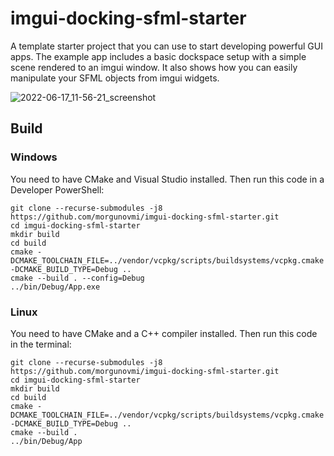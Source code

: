 # imgui-docking-sfml-starter
A template starter project that you can use to start developing powerful GUI apps. The example app includes a basic dockspace setup with a simple scene rendered to an imgui window. It also shows how you can easily manipulate your SFML objects from imgui widgets.

![2022-06-17_11-56-21_screenshot](https://user-images.githubusercontent.com/48750724/174264690-48a9e0e2-62d4-41cc-a2ec-a12c935410b6.png)


## Build

### Windows
You need to have CMake and Visual Studio installed. Then run this code in a Developer PowerShell:

```
git clone --recurse-submodules -j8 https://github.com/morgunovmi/imgui-docking-sfml-starter.git
cd imgui-docking-sfml-starter
mkdir build
cd build
cmake -DCMAKE_TOOLCHAIN_FILE=../vendor/vcpkg/scripts/buildsystems/vcpkg.cmake -DCMAKE_BUILD_TYPE=Debug ..
cmake --build . --config=Debug
../bin/Debug/App.exe
```

### Linux
You need to have CMake and a C++ compiler installed. Then run this code in the terminal:

```
git clone --recurse-submodules -j8 https://github.com/morgunovmi/imgui-docking-sfml-starter.git
cd imgui-docking-sfml-starter
mkdir build
cd build
cmake -DCMAKE_TOOLCHAIN_FILE=../vendor/vcpkg/scripts/buildsystems/vcpkg.cmake -DCMAKE_BUILD_TYPE=Debug ..
cmake --build .
../bin/Debug/App
```
